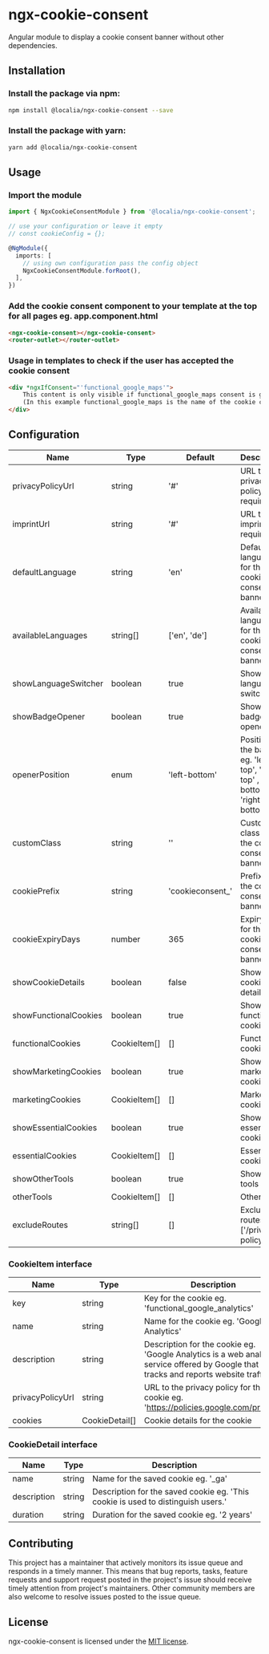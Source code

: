 # ngx-cookie-consent

Angular module to display a cookie consent banner without other dependencies.

## Installation

### Install the package via npm:
```bash
npm install @localia/ngx-cookie-consent --save
```

### Install the package with yarn:
```bash
yarn add @localia/ngx-cookie-consent
```

## Usage

### Import the module

```typescript
import { NgxCookieConsentModule } from '@localia/ngx-cookie-consent';

// use your configuration or leave it empty
// const cookieConfig = {};

@NgModule({
  imports: [
    // using own configuration pass the config object  
    NgxCookieConsentModule.forRoot(),
  ],
})
```

### Add the cookie consent component to your template at the top for all pages eg. app.component.html

```html
<ngx-cookie-consent></ngx-cookie-consent>
<router-outlet></router-outlet>
```

### Usage in templates to check if the user has accepted the cookie consent

```html
<div *ngxIfConsent="'functional_google_maps'">
    This content is only visible if functional_google_maps consent is given.
    (In this example functional_google_maps is the name of the cookie configured in the config object)
</div>
```

## Configuration

| Name                  | Type     | Default          | Description                                                                        |
|-----------------------|----------|------------------|------------------------------------------------------------------------------------|
| privacyPolicyUrl      | string   | '#'              | URL to your privacy policy ⚠ required ⚠                                            |
| imprintUrl            | string   | '#'              | URL to your imprint ⚠ required ⚠                                                   |
| defaultLanguage       | string   | 'en'             | Default language for the cookie consent banner                                     |
| availableLanguages    | string[] | ['en', 'de']     | Available languages for the cookie consent banner                                  |
| showLanguageSwitcher  | boolean  | true             | Show language switcher                                                             |
| showBadgeOpener       | boolean  | true             | Show badge opener                                                                  |
| openerPosition        | enum     | 'left-bottom'    | Position of the badge eg. 'left-top', 'right-top' , 'left-bottom' , 'right-bottom' |
| customClass           | string   | ''               | Custom class for the cookie consent banner                                         |
| cookiePrefix          | string   | 'cookieconsent_' | Prefix for the cookie consent banner                                               |
| cookieExpiryDays      | number   | 365              | Expiry days for the cookie consent banner                                          |
| showCookieDetails     | boolean  | false            | Show cookie details                                                                |
| showFunctionalCookies | boolean  | true             | Show functional cookies                                                            |
| functionalCookies     | CookieItem[]    | []               | Functional cookies                                                                 |
| showMarketingCookies  | boolean  | true             | Show marketing cookies                                                             |
| marketingCookies      | CookieItem[]    | []               | Marketing cookies                                                                  |
| showEssentialCookies  | boolean  | true             | Show essential cookies                                                             |
| essentialCookies      | CookieItem[]    | []               | Essential cookies                                                                  |
| showOtherTools        | boolean  | true             | Show other tools                                                                   |
| otherTools            | CookieItem[]    | []               | Other tools                                                                        |
| excludeRoutes         | string[] | []               | Exclude routes eg. ['/privacy-policy']                                             |

### CookieItem interface

| Name        | Type   | Description                                                                                                                         |
|-------------|--------|-------------------------------------------------------------------------------------------------------------------------------------|
|key           | string | Key for the cookie eg. 'functional_google_analytics'                                                                                |
|name          | string | Name for the cookie eg. 'Google Analytics'                                                                                          |
|description   | string | Description for the cookie eg. 'Google Analytics is a web analytics service offered by Google that tracks and reports website traffic.' |
|privacyPolicyUrl| string | URL to the privacy policy for the cookie eg. 'https://policies.google.com/privacy'                                                  |
|cookies      | CookieDetail[] | Cookie details for the cookie                                 |

### CookieDetail interface

| Name        | Type   | Description                                                                 |
|-------------|--------|-----------------------------------------------------------------------------|
|name          | string | Name for the saved cookie eg. '_ga'                                         |
|description   | string | Description for the saved cookie eg. 'This cookie is used to distinguish users.'                     |
|duration      | string | Duration for the saved cookie eg. '2 years'                                 |

## Contributing

This project has a maintainer that actively monitors its issue queue and responds in a timely manner. This means that bug reports, tasks, feature requests and support request posted in the project's issue should receive timely attention from project's maintainers. Other community members are also welcome to resolve issues posted to the issue queue.

## License

ngx-cookie-consent is licensed under the [MIT license](http://opensource.org/licenses/MIT).
